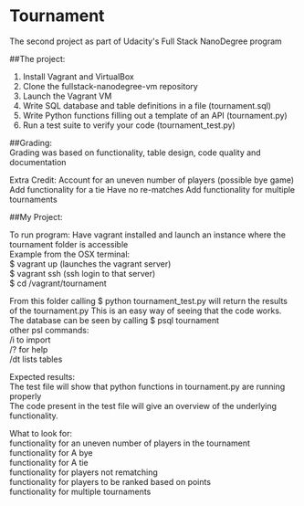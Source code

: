 # Tournament
The second project as part of Udacity's Full Stack NanoDegree program  
  
##The project: 
1. Install Vagrant and VirtualBox  
2. Clone the fullstack-nanodegree-vm repository  
3. Launch the Vagrant VM  
4. Write SQL database and table definitions in a file (tournament.sql)  
5. Write Python functions filling out a template of an API (tournament.py)  
6. Run a test suite to verify your code (tournament_test.py)  
  
##Grading:  
Grading was based on functionality, table design, code quality and documentation  
  
Extra Credit:
Account for an uneven number of players (possible bye game)  
Add functionality for a tie
Have no re-matches
Add functionality for multiple tournaments


##My Project:

To run program:
Have vagrant installed and launch an instance where the tournament folder is accessible  
Example from the OSX terminal:   
$ vagrant up (launches the vagrant server)  
$ vagrant ssh (ssh login to that server)  
$ cd /vagrant/tournament  
  
From this folder calling $ python tournament_test.py will return the results of the tournament.py 
This is an easy way of seeing that the code works.  
The database can be seen by calling $ psql tournament  
other psl commands:  
/i to import   
/? for help  
/dt lists tables  

Expected results:  
The test file will show that python functions in tournament.py are running properly  
The code present in the test file will give an overview of the underlying functionality.  

What to look for:  
functionality for an uneven number of players in the tournament   
functionality for A bye  
functionality for A tie  
functionality for players not rematching  
functionality for players to be ranked based on points  
functionality for multiple tournaments  
